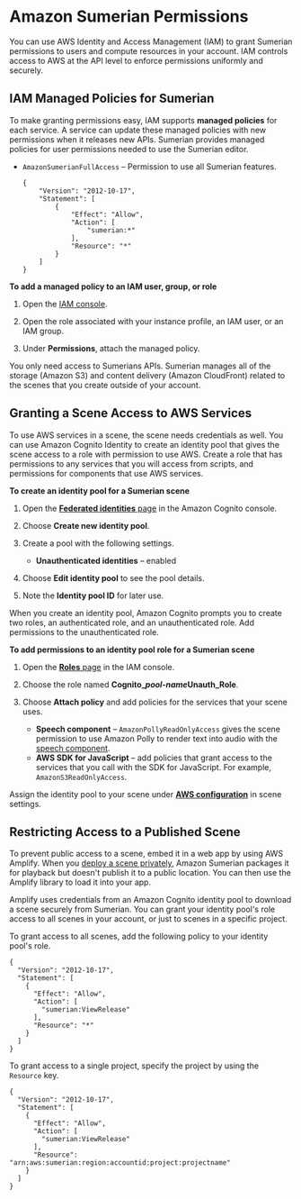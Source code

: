 # Amazon Sumerian Permissions<a name="sumerian-permissions"></a>

You can use AWS Identity and Access Management \(IAM\) to grant Sumerian permissions to users and compute resources in your account\. IAM controls access to AWS at the API level to enforce permissions uniformly and securely\.

## IAM Managed Policies for Sumerian<a name="permissions-managedpolicies"></a>

To make granting permissions easy, IAM supports **managed policies** for each service\. A service can update these managed policies with new permissions when it releases new APIs\. Sumerian provides managed policies for user permissions needed to use the Sumerian editor\.
+ `AmazonSumerianFullAccess` – Permission to use all Sumerian features\.

  ```
  {
      "Version": "2012-10-17",
      "Statement": [
          {
              "Effect": "Allow",
              "Action": [
                  "sumerian:*"
              ],
              "Resource": "*"
          }
      ]
  }
  ```

**To add a managed policy to an IAM user, group, or role**

1. Open the [IAM console](https://console.aws.amazon.com/iam/home)\.

1. Open the role associated with your instance profile, an IAM user, or an IAM group\.

1. Under **Permissions**, attach the managed policy\.

You only need access to Sumerians APIs\. Sumerian manages all of the storage \(Amazon S3\) and content delivery \(Amazon CloudFront\) related to the scenes that you create outside of your account\.

## Granting a Scene Access to AWS Services<a name="permissions-scene"></a>

To use AWS services in a scene, the scene needs credentials as well\. You can use Amazon Cognito Identity to create an identity pool that gives the scene access to a role with permission to use AWS\. Create a role that has permissions to any services that you will access from scripts, and permissions for components that use AWS services\.

**To create an identity pool for a Sumerian scene**

1. Open the [**Federated identities** page](https://console.aws.amazon.com/cognito/federated) in the Amazon Cognito console\.

1. Choose **Create new identity pool**\.

1. Create a pool with the following settings\.
   + **Unauthenticated identities** – enabled

1. Choose **Edit identity pool** to see the pool details\.

1. Note the **Identity pool ID** for later use\.

When you create an identity pool, Amazon Cognito prompts you to create two roles, an authenticated role, and an unauthenticated role\. Add permissions to the unauthenticated role\.

**To add permissions to an identity pool role for a Sumerian scene**

1. Open the [**Roles** page](https://console.aws.amazon.com/iam/home#/roles) in the IAM console\.

1. Choose the role named **Cognito\_*pool\-name*Unauth\_Role**\.

1. Choose **Attach policy** and add policies for the services that your scene uses\.
   + **Speech component** – `AmazonPollyReadOnlyAccess` gives the scene permission to use Amazon Polly to render text into audio with the [speech component](entities-speech.md)\.
   + **AWS SDK for JavaScript** – add policies that grant access to the services that you call with the SDK for JavaScript\. For example, `AmazonS3ReadOnlyAccess`\.

Assign the identity pool to your scene under **[AWS configuration](scene-aws.md)** in scene settings\.

## Restricting Access to a Published Scene<a name="permissions-amplify"></a>

To prevent public access to a scene, embed it in a web app by using AWS Amplify\. When you [deploy a scene privately](editor-publish.md), Amazon Sumerian packages it for playback but doesn't publish it to a public location\. You can then use the Amplify library to load it into your app\.

Amplify uses credentials from an Amazon Cognito identity pool to download a scene securely from Sumerian\. You can grant your identity pool's role access to all scenes in your account, or just to scenes in a specific project\.

To grant access to all scenes, add the following policy to your identity pool's role\.

```
{
  "Version": "2012-10-17",
  "Statement": [
    {
      "Effect": "Allow",
      "Action": [
        "sumerian:ViewRelease"
      ],
      "Resource": "*"
    }
  ]
}
```

To grant access to a single project, specify the project by using the `Resource` key\.

```
{
  "Version": "2012-10-17",
  "Statement": [
    {
      "Effect": "Allow",
      "Action": [
        "sumerian:ViewRelease"
      ],
      "Resource": "arn:aws:sumerian:region:accountid:project:projectname"
    }
  ]
}
```